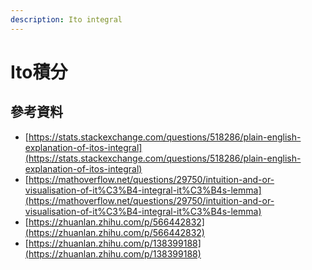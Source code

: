 ```yaml
---
description: Ito integral
---
```


# Ito積分

## 參考資料

* [https://stats.stackexchange.com/questions/518286/plain-english-explanation-of-itos-integral](https://stats.stackexchange.com/questions/518286/plain-english-explanation-of-itos-integral)
* [https://mathoverflow.net/questions/29750/intuition-and-or-visualisation-of-it%C3%B4-integral-it%C3%B4s-lemma](https://mathoverflow.net/questions/29750/intuition-and-or-visualisation-of-it%C3%B4-integral-it%C3%B4s-lemma)
* [https://zhuanlan.zhihu.com/p/566442832](https://zhuanlan.zhihu.com/p/566442832)
* [https://zhuanlan.zhihu.com/p/138399188](https://zhuanlan.zhihu.com/p/138399188)
